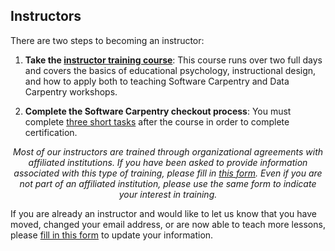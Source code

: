 <h2 id="instructors">Instructors</h2>

<p>
There are two steps to becoming an instructor:
</p>
<ol>
  <li>
    <p>
      <b>Take the <a href="{{site.training_url}}">instructor training course</a></b>:
      This course runs over two full days and covers the basics of
      educational psychology, instructional design, and how to apply both
      to teaching Software Carpentry and Data Carpentry workshops.
    </p>
  </li>
  <li>
    <p>
      <b>Complete the Software Carpentry checkout process</b>:
      You must complete
      <a href="{{site.training_url}}/checkout/">three short tasks</a>
      after the course in order to complete certification.
    </p>
  </li>
</ol>

<p align="center">
  <em>
    Most of our instructors are trained through organizational agreements
    with affiliated institutions. If you have been asked to provide
    information associated with this type of training,
    please fill in <a href="{{site.amy_url}}/request_training/">this form</a>.
    Even if you are not part of an affiliated institution, please use the same form to
    indicate your interest in training.
  </em>
</p>

<p>
  If you are already an instructor and would like to let us know that you have moved,
  changed your email address,
  or are now able to teach more lessons,
  please <a href="{{site.amy_url}}/update_profile/">fill in this form</a>
  to update your information.
</p>
